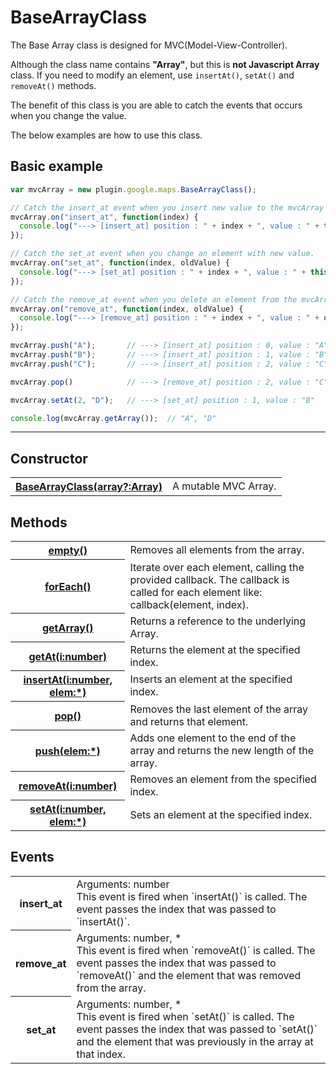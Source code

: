 # BaseArrayClass

The Base Array class is designed for MVC(Model-View-Controller).

Although the class name contains **"Array"**, but this is **not Javascript Array** class.
If you need to modify an element, use `insertAt()`, `setAt()` and `removeAt()` methods.

The benefit of this class is you are able to catch the events that occurs when you change the value.

The below examples are how to use this class.

## Basic example

```js
var mvcArray = new plugin.google.maps.BaseArrayClass();

// Catch the insert_at event when you insert new value to the mvcArray each time.
mvcArray.on("insert_at", function(index) {
  console.log("---> [insert_at] position : " + index + ", value : " + this.getAt(index));
});

// Catch the set_at event when you change an element with new value.
mvcArray.on("set_at", function(index, oldValue) {
  console.log("---> [set_at] position : " + index + ", value : " + this.getAt(index));
});

// Catch the remove_at event when you delete an element from the mvcArray each time.
mvcArray.on("remove_at", function(index, oldValue) {
  console.log("---> [remove_at] position : " + index + ", value : " + oldValue);
});

mvcArray.push("A");       // ---> [insert_at] position : 0, value : "A"
mvcArray.push("B");       // ---> [insert_at] position : 1, value : "B"
mvcArray.push("C");       // ---> [insert_at] position : 2, value : "C"

mvcArray.pop()            // ---> [remove_at] position : 2, value : "C"

mvcArray.setAt(2, "D");   // ---> [set_at] position : 1, value : "B"

console.log(mvcArray.getArray());  // "A", "D"
```

---

## Constructor

<table>
    <tr>
    <th><a href="./constructor/README.md">BaseArrayClass(array?:Array)</a></th>
        <td>A mutable MVC Array.</td>
    </tr>
</table>

## Methods

<table>
    <tr>
        <th><a href="empty/README.md">empty()</a></th>
        <td>Removes all elements from the array.</td>
    </tr>
    <tr>
        <th><a href="forEach/README.md">forEach()</a></th>
        <td>Iterate over each element, calling the provided callback. The callback is called for each element like: callback(element, index).</td>
    </tr>
    <tr>
        <th><a href="getArray/README.md">getArray()</a></th>
        <td>Returns a reference to the underlying Array.</td>
    </tr>
    <tr>
        <th><a href="getAt/README.md">getAt(i:number)</a></th>
        <td>Returns the element at the specified index.</td>
    </tr>
    <tr>
        <th><a href="insertAt/README.md">insertAt(i:number, elem:*)</a></th>
        <td>Inserts an element at the specified index.</td>
    </tr>
    <tr>
        <th><a href="pop/README.md">pop()</a></th>
        <td>Removes the last element of the array and returns that element.</td>
    </tr>
    <tr>
        <th><a href="push/README.md">push(elem:*)</a></th>
        <td>Adds one element to the end of the array and returns the new length of the array.</td>
    </tr>
    <tr>
        <th><a href="removeAt/README.md">removeAt(i:number)</a></th>
        <td>Removes an element from the specified index.</td>
    </tr>
    <tr>
        <th><a href="setAt/README.md">setAt(i:number, elem:*)</a></th>
        <td>Sets an element at the specified index.</td>
    </tr>
</table>


## Events

<table>
    <tr>
        <th>insert_at</th>
        <td><div class="arguments">Arguments:  number</div>
This event is fired when `insertAt()` is called. The event passes the index that was passed to `insertAt()`.</td>
    </tr>
    <tr>
        <th>remove_at</th>
        <td><div class="arguments">Arguments:  number, *</div>
This event is fired when `removeAt()` is called. The event passes the index that was passed to `removeAt()` and the element that was removed from the array.</td>
    </tr>
    <tr>
        <th>set_at</th>
        <td><div class="arguments">Arguments:  number, *</div>
This event is fired when `setAt()` is called. The event passes the index that was passed to `setAt()` and the element that was previously in the array at that index.</td>
    </tr>
</table>
